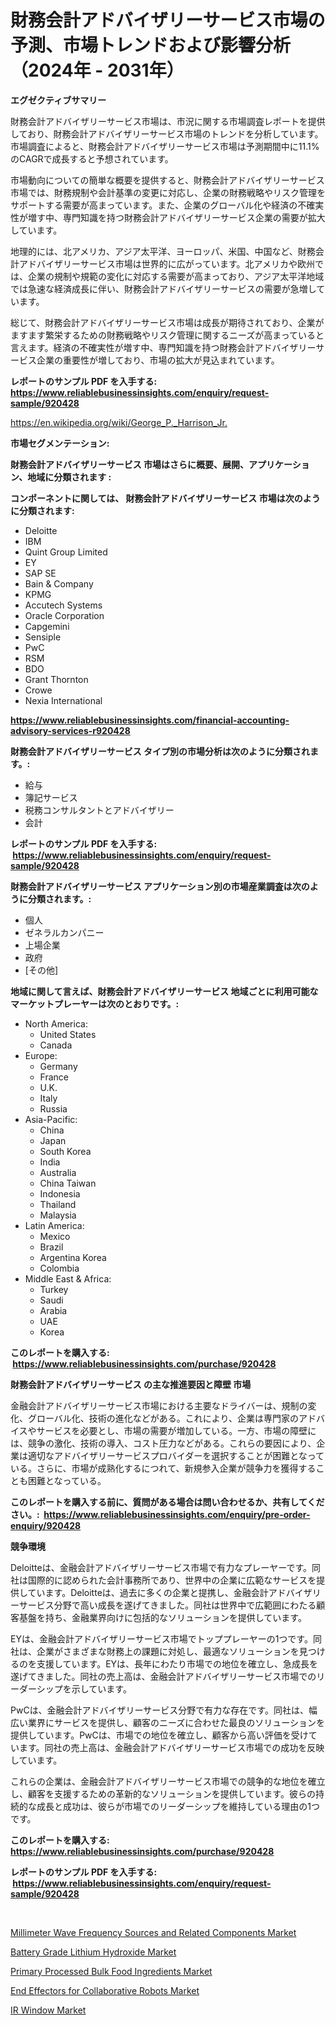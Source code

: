 <p><h1>財務会計アドバイザリーサービス市場の予測、市場トレンドおよび影響分析（2024年 - 2031年）</h1></p><p><strong>エグゼクティブサマリー</strong></p>
<p><p>財務会計アドバイザリーサービス市場は、市況に関する市場調査レポートを提供しており、財務会計アドバイザリーサービス市場のトレンドを分析しています。市場調査によると、財務会計アドバイザリーサービス市場は予測期間中に11.1%のCAGRで成長すると予想されています。</p><p>市場動向についての簡単な概要を提供すると、財務会計アドバイザリーサービス市場では、財務規制や会計基準の変更に対応し、企業の財務戦略やリスク管理をサポートする需要が高まっています。また、企業のグローバル化や経済の不確実性が増す中、専門知識を持つ財務会計アドバイザリーサービス企業の需要が拡大しています。</p><p>地理的には、北アメリカ、アジア太平洋、ヨーロッパ、米国、中国など、財務会計アドバイザリーサービス市場は世界的に広がっています。北アメリカや欧州では、企業の規制や規範の変化に対応する需要が高まっており、アジア太平洋地域では急速な経済成長に伴い、財務会計アドバイザリーサービスの需要が急増しています。</p><p>総じて、財務会計アドバイザリーサービス市場は成長が期待されており、企業がますます繁栄するための財務戦略やリスク管理に関するニーズが高まっていると言えます。経済の不確実性が増す中、専門知識を持つ財務会計アドバイザリーサービス企業の重要性が増しており、市場の拡大が見込まれています。</p></p>
<p><strong>レポートのサンプル PDF を入手する: <a href="https://www.reliablebusinessinsights.com/enquiry/request-sample/920428">https://www.reliablebusinessinsights.com/enquiry/request-sample/920428</a></strong></p>
<p><a href="https://en.wikipedia.org/wiki/George_P._Harrison_Jr.">https://en.wikipedia.org/wiki/George_P._Harrison_Jr.</a></p>
<p><strong>市場セグメンテーション:</strong></p>
<p><strong> 財務会計アドバイザリーサービス 市場はさらに概要、展開、アプリケーション、地域に分類されます :</strong></p>
<p><strong>コンポーネントに関しては、 財務会計アドバイザリーサービス 市場は次のように分類されます: &nbsp;</strong></p>
<p><ul><li>Deloitte</li><li>IBM</li><li>Quint Group Limited</li><li>EY</li><li>SAP SE</li><li>Bain & Company</li><li>KPMG</li><li>Accutech Systems</li><li>Oracle Corporation</li><li>Capgemini</li><li>Sensiple</li><li>PwC</li><li>RSM</li><li>BDO</li><li>Grant Thornton</li><li>Crowe</li><li>Nexia International</li></ul></p>
<p><strong><a href="https://www.reliablebusinessinsights.com/financial-accounting-advisory-services-r920428">https://www.reliablebusinessinsights.com/financial-accounting-advisory-services-r920428</a></strong></p>
<p><strong> 財務会計アドバイザリーサービス タイプ別の市場分析は次のように分類されます。:</strong></p>
<p><ul><li>給与</li><li>簿記サービス</li><li>税務コンサルタントとアドバイザリー</li><li>会計</li></ul></p>
<p><strong>レポートのサンプル PDF を入手する: &nbsp;<a href="https://www.reliablebusinessinsights.com/enquiry/request-sample/920428">https://www.reliablebusinessinsights.com/enquiry/request-sample/920428</a></strong></p>
<p><strong> 財務会計アドバイザリーサービス アプリケーション別の市場産業調査は次のように分類されます。:</strong></p>
<p><ul><li>個人</li><li>ゼネラルカンパニー</li><li>上場企業</li><li>政府</li><li>[その他]</li></ul></p>
<p><strong>地域に関して言えば、財務会計アドバイザリーサービス 地域ごとに利用可能なマーケットプレーヤーは次のとおりです。:</strong></p>
<p><ul>
    <li>
        North America:
        <ul>
            <li>United States</li>
            <li>Canada</li>
        </ul>
    </li>
    <li>
        Europe:
        <ul>
            <li>Germany</li>
            <li>France</li>
            <li>U.K.</li>
            <li>Italy</li>
            <li>Russia</li>
        </ul>
    </li>
    <li>
        Asia-Pacific:
        <ul>
            <li>China</li>
            <li>Japan</li>
            <li>South Korea</li>
            <li>India</li>
            <li>Australia</li>
            <li>China Taiwan</li>
            <li>Indonesia</li>
            <li>Thailand</li>
            <li>Malaysia</li>
        </ul>
    </li>
    <li>
        Latin America:
        <ul>
            <li>Mexico</li>
            <li>Brazil</li>
            <li>Argentina Korea</li>
            <li>Colombia</li>
        </ul>
    </li>
    <li>
        Middle East & Africa:
        <ul>
            <li>Turkey</li>
            <li>Saudi</li>
            <li>Arabia</li>
            <li>UAE</li>
            <li>Korea</li>
        </ul>
    </li>
    </ul></p>
<p><strong>このレポートを購入する: &nbsp;<a href="https://www.reliablebusinessinsights.com/purchase/920428">https://www.reliablebusinessinsights.com/purchase/920428</a></strong></p>
<p><strong>財務会計アドバイザリーサービス の主な推進要因と障壁 市場</strong></p>
<p><p>金融会計アドバイザリーサービス市場における主要なドライバーは、規制の変化、グローバル化、技術の進化などがある。これにより、企業は専門家のアドバイスやサービスを必要とし、市場の需要が増加している。一方、市場の障壁には、競争の激化、技術の導入、コスト圧力などがある。これらの要因により、企業は適切なアドバイザリーサービスプロバイダーを選択することが困難となっている。さらに、市場が成熟化するにつれて、新規参入企業が競争力を獲得することも困難となっている。</p></p>
<p><strong>このレポートを購入する前に、質問がある場合は問い合わせるか、共有してください。:&nbsp; <a href="https://www.reliablebusinessinsights.com/enquiry/pre-order-enquiry/920428">https://www.reliablebusinessinsights.com/enquiry/pre-order-enquiry/920428</a></strong></p>
<p><strong>競争環境</strong></p>
<p><p>Deloitteは、金融会計アドバイザリーサービス市場で有力なプレーヤーです。同社は国際的に認められた会計事務所であり、世界中の企業に広範なサービスを提供しています。Deloitteは、過去に多くの企業と提携し、金融会計アドバイザリーサービス分野で高い成長を遂げてきました。同社は世界中で広範囲にわたる顧客基盤を持ち、金融業界向けに包括的なソリューションを提供しています。</p><p>EYは、金融会計アドバイザリーサービス市場でトッププレーヤーの1つです。同社は、企業がさまざまな財務上の課題に対処し、最適なソリューションを見つけるのを支援しています。EYは、長年にわたり市場での地位を確立し、急成長を遂げてきました。同社の売上高は、金融会計アドバイザリーサービス市場でのリーダーシップを示しています。</p><p>PwCは、金融会計アドバイザリーサービス分野で有力な存在です。同社は、幅広い業界にサービスを提供し、顧客のニーズに合わせた最良のソリューションを提供しています。PwCは、市場での地位を確立し、顧客から高い評価を受けています。同社の売上高は、金融会計アドバイザリーサービス市場での成功を反映しています。</p><p>これらの企業は、金融会計アドバイザリーサービス市場での競争的な地位を確立し、顧客を支援するための革新的なソリューションを提供しています。彼らの持続的な成長と成功は、彼らが市場でのリーダーシップを維持している理由の1つです。</p></p>
<p><strong>このレポートを購入する: &nbsp; <a href="https://www.reliablebusinessinsights.com/purchase/920428">https://www.reliablebusinessinsights.com/purchase/920428</a></strong></p>
<p><strong>レポートのサンプル PDF を入手する: &nbsp;<a href="https://www.reliablebusinessinsights.com/enquiry/request-sample/920428">https://www.reliablebusinessinsights.com/enquiry/request-sample/920428</a></strong><strong></strong></p>
<p>&nbsp;</p>
<p><p><a href="https://issuu.com/reportprime-2/docs/millimeter-wave-frequency-sources-and-related-comp">Millimeter Wave Frequency Sources and Related Components Market</a></p><p><a href="https://medium.com/@max.sanderson5645/battery-grade-lithium-hydroxide-market-research-report-market-forecast-and-growth-prospects-with-a-0d36e1ea4c0b">Battery Grade Lithium Hydroxide Market</a></p><p><a href="https://issuu.com/reportprime-2/docs/primary-processed-bulk-food-ingredients-market-siz">Primary Processed Bulk Food Ingredients Market</a></p><p><a href="https://github.com/mdhefjumiah/Market-Research-Report-List-1/blob/main/end-effectors-for-collaborative-robots-market.md">End Effectors for Collaborative Robots Market</a></p><p><a href="https://medium.com/@colin.burgess8756/global-ir-window-market-analysis-trends-forecasts-and-growth-opportunities-2024-2031-in-137-1f53629b622c">IR Window Market</a></p></p>